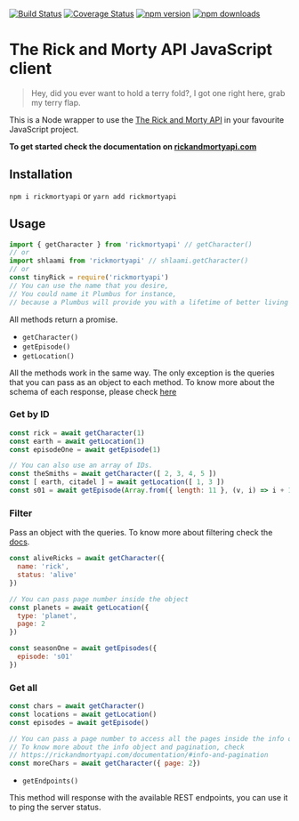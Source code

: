 [![Build Status](https://travis-ci.org/afuh/rick-and-morty-api-node.svg?branch=master)](https://travis-ci.org/afuh/rick-and-morty-api-node)
[![Coverage Status](https://coveralls.io/repos/github/afuh/rick-and-morty-api-node/badge.svg?branch=master)](https://coveralls.io/github/afuh/rick-and-morty-api-node?branch=master)
[![npm version](https://badge.fury.io/js/rickmortyapi.svg)](https://badge.fury.io/js/rickmortyapi)
[![npm downloads](https://img.shields.io/npm/dm/rickmortyapi.svg)](https://npmjs.org/package/rickmortyapi)

# The Rick and Morty API JavaScript client

> Hey, did you ever want to hold a terry fold?,
>  I got one right here, grab my terry flap.

This is a Node wrapper to use the [The Rick and Morty API](https://rickandmortyapi.com) in your favourite JavaScript project.

**To get started check the documentation on [rickandmortyapi.com](https://rickandmortyapi.com/documentation)**

## Installation


`npm i rickmortyapi`
or
`yarn add rickmortyapi`

## Usage
```js
import { getCharacter } from 'rickmortyapi' // getCharacter()
// or
import shlaami from 'rickmortyapi' // shlaami.getCharacter()
// or
const tinyRick = require('rickmortyapi')
// You can use the name that you desire,
// You could name it Plumbus for instance,
// because a Plumbus will provide you with a lifetime of better living and happiness.
```

All methods return a promise.

- `getCharacter()`
- `getEpisode()`
- `getLocation()`

All the methods work in the same way. The only exception is the queries that you can pass as an object to each method.
To know more about the schema of each response, please check [here](https://rickandmortyapi.com/documentation/#character-schema)

### Get by ID
```js
const rick = await getCharacter(1)
const earth = await getLocation(1)
const episodeOne = await getEpisode(1)

// You can also use an array of IDs.
const theSmiths = await getCharacter([ 2, 3, 4, 5 ])
const [ earth, citadel ] = await getLocation([ 1, 3 ])
const s01 = await getEpisode(Array.from({ length: 11 }, (v, i) => i + 1))
```

### Filter
Pass an object with the queries.
To know more about filtering check the [docs](https://rickandmortyapi.com/documentation/#filter-characters).

```js
const aliveRicks = await getCharacter({
  name: 'rick',
  status: 'alive'
})

// You can pass page number inside the object
const planets = await getLocation({
  type: 'planet',
  page: 2
})

const seasonOne = await getEpisodes({
  episode: 's01'
})
```

### Get all
```js
const chars = await getCharacter()
const locations = await getLocation()
const episodes = await getEpisode()

// You can pass a page number to access all the pages inside the info object
// To know more about the info object and pagination, check
// https://rickandmortyapi.com/documentation/#info-and-pagination
const moreChars = await getCharacter({ page: 2})
```

- `getEndpoints()`

This method will response with the available REST endpoints, you can use it to ping the server status.
